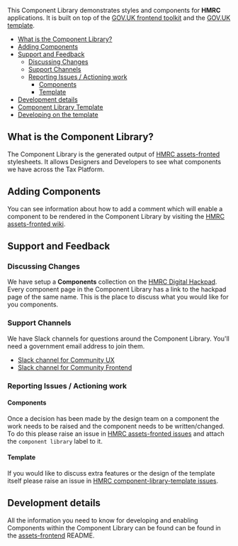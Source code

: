 This Component Library demonstrates styles and components for **HMRC** applications. It is built on top of the [GOV.UK frontend toolkit](https://github.com/alphagov/govuk_frontend_toolkit) and the [GOV.UK template](https://github.com/alphagov/govuk_template).

* [What is the Component Library?](#what-is-the-component-library)
* [Adding Components](#adding-components)
* [Support and Feedback](#support-and-feedback)
  * [Discussing Changes](#discussing-changes)
  * [Support Channels](#support-channels)
  * [Reporting Issues / Actioning work](#reporting-issues-actioning-work)
    * [Components](#components)
    * [Template](#template)
* [Development details](#development-details)
* [Component Library Template](#component-library-template)
* [Developing on the template](#developing-on-the-template)


## What is the Component Library?

The Component Library is the generated output of [HMRC assets-fronted](https://github.com/hmrc/assets-frontend) stylesheets. It allows Designers and Developers to see what components we have across the Tax Platform.


## Adding Components

You can see information about how to add a comment which will enable a component to be rendered in the Component Library by visiting the [HMRC assets-fronted wiki](https://github.com/hmrc/assets-frontend/wiki/Component-Library).


## Support and Feedback
### Discussing Changes

We have setup a **Components** collection on the [HMRC Digital Hackpad](https://hmrcdigital.hackpad.com/collection/EU4v7qZDRel). Every component page in the Component Library has a link to the hackpad page of the same name. This is the place to discuss what you would like for you components.


### Support Channels

We have Slack channels for questions around the Component Library. You'll need a government email address to join them.
* [Slack channel for Community UX](https://hmrcdigital.slack.com/messages/community-ux/)
* [Slack channel for Community Frontend](https://hmrcdigital.slack.com/messages/community-frontend/)


### Reporting Issues / Actioning work
#### Components

Once a decision has been made by the design team on a component the work needs to be raised and the component needs to be written/changed. To do this please raise an issue in [HMRC assets-fronted issues](https://github.com/hmrc/assets-frontend/issues) and attach the `component library` label to it.

#### Template

If you would like to discuss extra features or the design of the template itself please raise an issue in [HMRC component-library-template issues](https://github.com/hmrc/component-library-template/issues).


## Development details

All the information you need to know for developing and enabling Components within the Component Library can be found can be found in the [assets-frontend](https://github.com/hmrc/assets-frontend) README.
